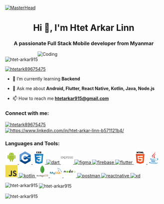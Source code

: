 [![MasterHead](https://appinventiv.com/wp-content/uploads/sites/1/2017/06/Effective-Ways-to-Choose-the-Best-Mobile-App-Developer.jpg)](https://rishavchanda.io)
<h1 align="center">Hi 👋, I'm Htet Arkar Linn</h1>
<h3 align="center">A passionate Full Stack Mobile developer from Myanmar</h3>
<img align = "right" alt="Coding" width="400" src="https://encrypted-tbn0.gstatic.com/images?q=tbn:ANd9GcSsSTgzUEJFfyxAa7mnjcBF1ekNYRiiNr_RPg&usqp=CAU.gif"/>

<p align="left"> <img src="https://komarev.com/ghpvc/?username=htet-arkar915&label=Profile%20views&color=0e75b6&style=flat" alt="htet-arkar915" /> </p>

<p align="left"> <a href="https://twitter.com/htetark89675475" target="blank"><img src="https://img.shields.io/twitter/follow/htetark89675475?logo=twitter&style=for-the-badge" alt="htetark89675475" /></a> </p>

- 🌱 I’m currently learning **Backend**

- 💬 Ask me about **Android, Flutter, React Native, Kotlin, Java, Node.js**

- 📫 How to reach me **htetarkar915@gmail.com**

<h3 align="left">Connect with me:</h3>
<p align="left">
<a href="https://twitter.com/htetark89675475" target="blank"><img align="center" src="https://raw.githubusercontent.com/rahuldkjain/github-profile-readme-generator/master/src/images/icons/Social/twitter.svg" alt="htetark89675475" height="30" width="40" /></a>
<a href="https://linkedin.com/in/https://www.linkedin.com/in/htet-arkar-linn-b571121b4/" target="blank"><img align="center" src="https://raw.githubusercontent.com/rahuldkjain/github-profile-readme-generator/master/src/images/icons/Social/linked-in-alt.svg" alt="https://www.linkedin.com/in/htet-arkar-linn-b571121b4/" height="30" width="40" /></a>
</p>

<h3 align="left">Languages and Tools:</h3>
<p align="left"> <a href="https://developer.android.com" target="_blank" rel="noreferrer"> <img src="https://raw.githubusercontent.com/devicons/devicon/master/icons/android/android-original-wordmark.svg" alt="android" width="40" height="40"/> </a> <a href="https://www.w3schools.com/cpp/" target="_blank" rel="noreferrer"> <img src="https://raw.githubusercontent.com/devicons/devicon/master/icons/cplusplus/cplusplus-original.svg" alt="cplusplus" width="40" height="40"/> </a> <a href="https://www.w3schools.com/css/" target="_blank" rel="noreferrer"> <img src="https://raw.githubusercontent.com/devicons/devicon/master/icons/css3/css3-original-wordmark.svg" alt="css3" width="40" height="40"/> </a> <a href="https://dart.dev" target="_blank" rel="noreferrer"> <img src="https://www.vectorlogo.zone/logos/dartlang/dartlang-icon.svg" alt="dart" width="40" height="40"/> </a> <a href="https://expressjs.com" target="_blank" rel="noreferrer"> <img src="https://raw.githubusercontent.com/devicons/devicon/master/icons/express/express-original-wordmark.svg" alt="express" width="40" height="40"/> </a> <a href="https://www.figma.com/" target="_blank" rel="noreferrer"> <img src="https://www.vectorlogo.zone/logos/figma/figma-icon.svg" alt="figma" width="40" height="40"/> </a> <a href="https://firebase.google.com/" target="_blank" rel="noreferrer"> <img src="https://www.vectorlogo.zone/logos/firebase/firebase-icon.svg" alt="firebase" width="40" height="40"/> </a> <a href="https://flutter.dev" target="_blank" rel="noreferrer"> <img src="https://www.vectorlogo.zone/logos/flutterio/flutterio-icon.svg" alt="flutter" width="40" height="40"/> </a> <a href="https://www.w3.org/html/" target="_blank" rel="noreferrer"> <img src="https://raw.githubusercontent.com/devicons/devicon/master/icons/html5/html5-original-wordmark.svg" alt="html5" width="40" height="40"/> </a> <a href="https://www.java.com" target="_blank" rel="noreferrer"> <img src="https://raw.githubusercontent.com/devicons/devicon/master/icons/java/java-original.svg" alt="java" width="40" height="40"/> </a> <a href="https://developer.mozilla.org/en-US/docs/Web/JavaScript" target="_blank" rel="noreferrer"> <img src="https://raw.githubusercontent.com/devicons/devicon/master/icons/javascript/javascript-original.svg" alt="javascript" width="40" height="40"/> </a> <a href="https://kotlinlang.org" target="_blank" rel="noreferrer"> <img src="https://www.vectorlogo.zone/logos/kotlinlang/kotlinlang-icon.svg" alt="kotlin" width="40" height="40"/> </a> <a href="https://www.mongodb.com/" target="_blank" rel="noreferrer"> <img src="https://raw.githubusercontent.com/devicons/devicon/master/icons/mongodb/mongodb-original-wordmark.svg" alt="mongodb" width="40" height="40"/> </a> <a href="https://www.mysql.com/" target="_blank" rel="noreferrer"> <img src="https://raw.githubusercontent.com/devicons/devicon/master/icons/mysql/mysql-original-wordmark.svg" alt="mysql" width="40" height="40"/> </a> <a href="https://nodejs.org" target="_blank" rel="noreferrer"> <img src="https://raw.githubusercontent.com/devicons/devicon/master/icons/nodejs/nodejs-original-wordmark.svg" alt="nodejs" width="40" height="40"/> </a> <a href="https://postman.com" target="_blank" rel="noreferrer"> <img src="https://www.vectorlogo.zone/logos/getpostman/getpostman-icon.svg" alt="postman" width="40" height="40"/> </a> <a href="https://reactnative.dev/" target="_blank" rel="noreferrer"> <img src="https://reactnative.dev/img/header_logo.svg" alt="reactnative" width="40" height="40"/> </a> <a href="https://www.adobe.com/products/xd.html" target="_blank" rel="noreferrer"> <img src="https://cdn.worldvectorlogo.com/logos/adobe-xd.svg" alt="xd" width="40" height="40"/> </a> </p>

<p><img align="left" src="https://github-readme-stats.vercel.app/api/top-langs?username=htet-arkar915&show_icons=true&locale=en&layout=compact" alt="htet-arkar915" /></p>

<p>&nbsp;<img align="center" src="https://github-readme-stats.vercel.app/api?username=htet-arkar915&show_icons=true&locale=en" alt="htet-arkar915" /></p>

<p><img align="center" src="https://github-readme-streak-stats.herokuapp.com/?user=htet-arkar915&" alt="htet-arkar915" /></p>
